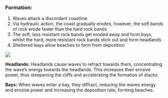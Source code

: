 ### Formation:

1. Waves attack a discordant coastline
2. Via hydraulic action, the coast gradually erodes, however, the soft bands of rock erode faster than the hard rock bands
3. The soft, less resistant rock bands get eroded away and form bays, whilst the hard, more resistant rock bands stick out and form headlands
4. Sheltered bays allow beaches to form from deposition

![](https://lh7-us.googleusercontent.com/Vx3YFdsDIb5Mx1sFaF-k33LAB0WwkV09oHYXTg3VWlZnK0nb9_GSntDm47QlyvFzhoaoyE-LC0_gzYQwDmPu5b3ZXzxW-sIinprrN2m9OZ1Ca-64pm-5ST_E2N5nA-ELrGO1gJjDM_-r4fv-Cb6qfw)

**Headlands:** Headlands cause waves to refract towards them, concentrating the wave’s energy towards the headlands. This increases their erosive power, thus steepening the cliffs and accelerating the formation of stacks.

**Bays:** When waves enter a bay, they diffract, reducing the waves energy and erosive power and increasing the deposition rate, forming beaches.

  
